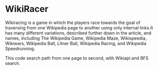 # WikiRacer
Wikiracing is a game in which the players race towards the goal of traversing from one Wikipedia page to another using only internal links.It has many different variations, described further down in the article, and names, including The Wikipedia Game, Wikipedia Maze, Wikispeedia, Wikiwars, Wikipedia Ball, Litner Ball, Wikipedia Racing, and Wikipedia Speedrunning.

This code search path from one page to second, with Wikiapi and BFS search.
